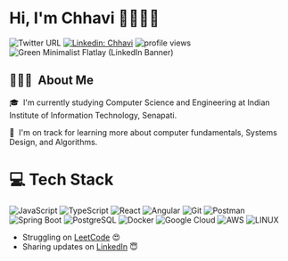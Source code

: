 

# Hi, I'm Chhavi 👋🏾👨‍💻

![Twitter URL](https://img.shields.io/twitter/url?style=social&url=https%3A%2F%2Ftwitter.com%2FEqu8or_) 
[![Linkedin: Chhavi](https://img.shields.io/badge/-Chhavi-blue?style=flat-square&logo=Linkedin&logoColor=white&link=https://www.linkedin.com/in/rana-chhavi/)](https://www.linkedin.com/in/chhavi-rana/)
<img alt = "profile views" src="https://komarev.com/ghpvc/?username=chhavi-rana&color=brightgreen">  
![Green Minimalist Flatlay  (LinkedIn Banner)](https://user-images.githubusercontent.com/83640180/194698085-6f83f4f4-8fee-446a-bf60-05caed62ad08.png)



## 👨🏻‍💻 &nbsp;About Me





🎓 &nbsp;I'm currently studying Computer Science and Engineering at Indian Institute of Information Technology, Senapati.

🌱 &nbsp;I'm on track for learning more about computer fundamentals, Systems Design, and Algorithms.  


# 💻 Tech Stack
![JavaScript](https://img.shields.io/badge/javascript-%23323330.svg?style=for-the-badge&logo=javascript&logoColor=%23F7DF1E) 
![TypeScript](https://img.shields.io/badge/typescript-%23007ACC.svg?style=for-the-badge&logo=typescript&logoColor=white) 
![React](https://img.shields.io/badge/react-%2320232a.svg?style=for-the-badge&logo=react&logoColor=%2361DAFB)
![Angular](https://img.shields.io/badge/Angular-DD0031?style=for-the-badge&logo=angular&logoColor=white)
![Git](https://img.shields.io/badge/git-%23F05033.svg?style=for-the-badge&logo=git&logoColor=white)
![Postman](https://img.shields.io/badge/Postman-FF6C37?style=for-the-badge&logo=postman&logoColor=white)
![Spring Boot](https://img.shields.io/badge/Spring_Boot-6DB33F?style=for-the-badge&logo=spring-boot&logoColor=white)
![PostgreSQL](https://img.shields.io/badge/PostgreSQL-green?style=for-the-badge)
![Docker](https://img.shields.io/badge/Docker-2CA5E0?style=for-the-badge&logo=docker&logoColor=white)
![Google Cloud](https://img.shields.io/badge/Google%20Cloud-%234285F4.svg?style=for-the-badge&logo=google-cloud&logoColor=white)
![AWS](https://img.shields.io/badge/Amazon%20AWS-232F3E.svg?style=for-the-badge&logo=Amazon-AWS&logoColor=white)
![LINUX](https://img.shields.io/badge/Linux-FCC624?style=for-the-badge&logo=linux&logoColor=black)  



<!-- Find me around the web 🌎 <a href="https://www.linkedin.com/in/chhavirana7/"><img align="left" width="150" height="146" src=""></a> -->
- Struggling on <a href="https://leetcode.com//">LeetCode</a> 😍
- Sharing updates on <a href="https://www.linkedin.com/in/rana-chhavi/">LinkedIn</a> 😇

<!-- ## Watch my contributions get eaten by a snake 🐍
![snake gif](https://github.com/chhavi-rana/chhavi-rana/blob/output/github-contribution-grid-snake.svg) -->


